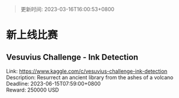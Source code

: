 > 更新时间: 2023-03-16T16:00:53+0800 

# 新上线比赛


## Vesuvius Challenge - Ink Detection
Link: https://www.kaggle.com/c/vesuvius-challenge-ink-detection  
Description: Resurrect an ancient library from the ashes of a volcano  
Deadline: 2023-06-15T07:59:00+0800  
Reward: 250000 USD  

